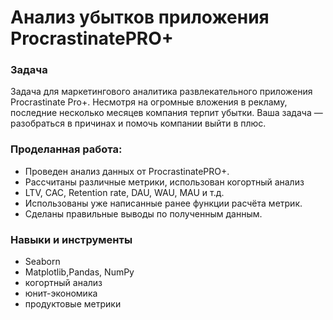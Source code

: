 # Анализ убытков приложения ProcrastinatePRO+

### Задача
Задача для маркетингового аналитика развлекательного приложения Procrastinate Pro+. Несмотря на огромные вложения в рекламу, последние несколько месяцев компания терпит убытки. Ваша задача — разобраться в причинах и помочь компании выйти в плюс.

### Проделанная работа:
- Проведен анализ данных от ProcrastinatePRO+. 
- Рассчитаны различные метрики, использован когортный анализ
- LTV, CAC, Retention rate, DAU, WAU, MAU и т.д.  
- Использованы уже написанные ранее функции расчёта метрик.
- Сделаны правильные выводы по полученным данным.

### Навыки и инструменты
- Seaborn 
- Matplotlib,Pandas, NumPy 
- когортный анализ
- юнит-экономика 
- продуктовые метрики
